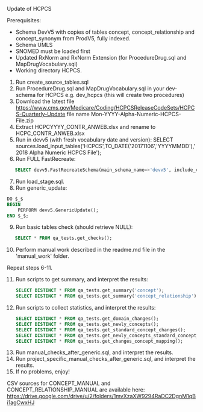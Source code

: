 Update of HCPCS

Prerequisites:
- Schema DevV5 with copies of tables concept, concept_relationship and concept_synonym from ProdV5, fully indexed. 
- Schema UMLS
- SNOMED must be loaded first
- Updated RxNorm and RxNorm Extension (for ProcedureDrug.sql and MapDrugVocabulary.sql)
- Working directory HCPCS.

1. Run create_source_tables.sql
2. Run ProcedureDrug.sql and MapDrugVocabulary.sql in your dev-schema for HCPCS e.g. dev_hcpcs (this will create two procedures)
3. Download the latest file https://www.cms.gov/Medicare/Coding/HCPCSReleaseCodeSets/HCPCS-Quarterly-Update file name Mon-YYYY-Alpha-Numeric-HCPCS-File.zip
4. Extract HCPCYYYY_CONTR_ANWEB.xlsx and rename to HCPC_CONTR_ANWEB.xlsx
5. Run in devv5 (with fresh vocabulary date and version): SELECT sources.load_input_tables('HCPCS',TO_DATE('20171106','YYYYMMDD'),'2018 Alpha Numeric HCPCS File');
6. Run FULL FastRecreate:
```sql
   SELECT devv5.FastRecreateSchema(main_schema_name=>'devv5', include_concept_ancestor=> false, include_deprecated_rels=> true, include_synonyms=> true);
```
7. Run load_stage.sql.
8.  Run generic_update:
   ```sql
   DO $_$
   BEGIN
       PERFORM devv5.GenericUpdate();
   END $_$;
   ```
9. Run basic tables check (should retrieve NULL):
```sql
   SELECT * FROM qa_tests.get_checks();
```
10. Perform manual work described in the readme.md file in the 'manual_work' folder.

Repeat steps 6-11.

11. Run scripts to get summary, and interpret the results:
    ```sql
    SELECT DISTINCT * FROM qa_tests.get_summary('concept');
    SELECT DISTINCT * FROM qa_tests.get_summary('concept_relationship');
    ```
12. Run scripts to collect statistics, and interpret the results:
    ```sql
    SELECT DISTINCT * FROM qa_tests.get_domain_changes();
    SELECT DISTINCT * FROM qa_tests.get_newly_concepts();
    SELECT DISTINCT * FROM qa_tests.get_standard_concept_changes();
    SELECT DISTINCT * FROM qa_tests.get_newly_concepts_standard_concept_status();
    SELECT DISTINCT * FROM qa_tests.get_changes_concept_mapping();
    ```
13. Run manual_checks_after_generic.sql, and interpret the results. 
14. Run project_specific_manual_checks_after_generic.sql, and interpret the results.
15. If no problems, enjoy!

CSV sources for CONCEPT_MANUAL and CONCEPT_RELATIONSHIP_MANUAL are available here:
https://drive.google.com/drive/u/2/folders/1mvXzaXW9294RaDC2DgnM1qBi1agCwxHJ